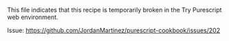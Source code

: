 This file indicates that this recipe is temporarily broken in the Try Purescript web environment.

Issue: https://github.com/JordanMartinez/purescript-cookbook/issues/202
